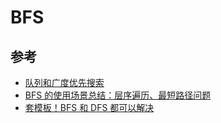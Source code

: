 # BFS



## 参考

- [队列和广度优先搜索](https://leetcode-cn.com/leetbook/read/queue-stack/k89rs/)
- [BFS 的使用场景总结：层序遍历、最短路径问题](https://leetcode-cn.com/problems/binary-tree-level-order-traversal/solution/bfs-de-shi-yong-chang-jing-zong-jie-ceng-xu-bian-l/)
- [套模板！BFS 和 DFS 都可以解决](https://leetcode-cn.com/problems/binary-tree-level-order-traversal/solution/tao-mo-ban-bfs-he-dfs-du-ke-yi-jie-jue-by-fuxuemin/)

